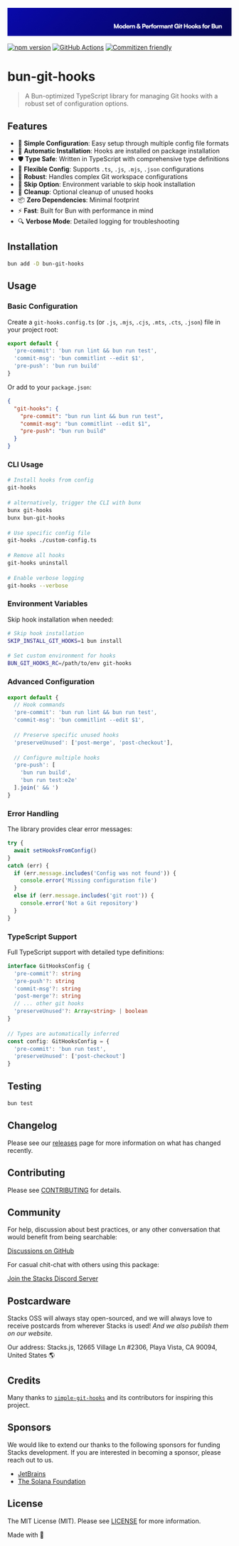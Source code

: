 <p align="center"><img src=".github/art/cover.jpg" alt="Social Card of this repo"></p>

[![npm version][npm-version-src]][npm-version-href]
[![GitHub Actions][github-actions-src]][github-actions-href]
[![Commitizen friendly](https://img.shields.io/badge/commitizen-friendly-brightgreen.svg)](http://commitizen.github.io/cz-cli/)
<!-- [![npm downloads][npm-downloads-src]][npm-downloads-href] -->
<!-- [![Codecov][codecov-src]][codecov-href] -->

# bun-git-hooks

> A Bun-optimized TypeScript library for managing Git hooks with a robust set of configuration options.

## Features

- 🎯 **Simple Configuration**: Easy setup through multiple config file formats
- 🔄 **Automatic Installation**: Hooks are installed on package installation
- 🛡️ **Type Safe**: Written in TypeScript with comprehensive type definitions
- 🔧 **Flexible Config**: Supports `.ts`, `.js`, `.mjs`, `.json` configurations
- 💪 **Robust**: Handles complex Git workspace configurations
- 🚫 **Skip Option**: Environment variable to skip hook installation
- 🧹 **Cleanup**: Optional cleanup of unused hooks
- 📦 **Zero Dependencies**: Minimal footprint
- ⚡ **Fast**: Built for Bun with performance in mind
- 🔍 **Verbose Mode**: Detailed logging for troubleshooting

## Installation

```bash
bun add -D bun-git-hooks
```

## Usage

### Basic Configuration

Create a `git-hooks.config.ts` (or `.js`, `.mjs`, `.cjs`, `.mts`, `.cts`, `.json`) file in your project root:

```ts
export default {
  'pre-commit': 'bun run lint && bun run test',
  'commit-msg': 'bun commitlint --edit $1',
  'pre-push': 'bun run build'
}
```

Or add to your `package.json`:

```json
{
  "git-hooks": {
    "pre-commit": "bun run lint && bun run test",
    "commit-msg": "bun commitlint --edit $1",
    "pre-push": "bun run build"
  }
}
```

### CLI Usage

```bash
# Install hooks from config
git-hooks

# alternatively, trigger the CLI with bunx
bunx git-hooks
bunx bun-git-hooks

# Use specific config file
git-hooks ./custom-config.ts

# Remove all hooks
git-hooks uninstall

# Enable verbose logging
git-hooks --verbose
```

### Environment Variables

Skip hook installation when needed:

```bash
# Skip hook installation
SKIP_INSTALL_GIT_HOOKS=1 bun install

# Set custom environment for hooks
BUN_GIT_HOOKS_RC=/path/to/env git-hooks
```

### Advanced Configuration

```ts
export default {
  // Hook commands
  'pre-commit': 'bun run lint && bun run test',
  'commit-msg': 'bun commitlint --edit $1',

  // Preserve specific unused hooks
  'preserveUnused': ['post-merge', 'post-checkout'],

  // Configure multiple hooks
  'pre-push': [
    'bun run build',
    'bun run test:e2e'
  ].join(' && ')
}
```

### Error Handling

The library provides clear error messages:

```ts
try {
  await setHooksFromConfig()
}
catch (err) {
  if (err.message.includes('Config was not found')) {
    console.error('Missing configuration file')
  }
  else if (err.message.includes('git root')) {
    console.error('Not a Git repository')
  }
}
```

### TypeScript Support

Full TypeScript support with detailed type definitions:

```ts
interface GitHooksConfig {
  'pre-commit'?: string
  'pre-push'?: string
  'commit-msg'?: string
  'post-merge'?: string
  // ... other git hooks
  'preserveUnused'?: Array<string> | boolean
}

// Types are automatically inferred
const config: GitHooksConfig = {
  'pre-commit': 'bun run test',
  'preserveUnused': ['post-checkout']
}
```

## Testing

```bash
bun test
```

## Changelog

Please see our [releases](https://github.com/stackjs/bun-git-hooks/releases) page for more information on what has changed recently.

## Contributing

Please see [CONTRIBUTING](.github/CONTRIBUTING.md) for details.

## Community

For help, discussion about best practices, or any other conversation that would benefit from being searchable:

[Discussions on GitHub](https://github.com/stacksjs/bun-git-hooks/discussions)

For casual chit-chat with others using this package:

[Join the Stacks Discord Server](https://discord.gg/stacksjs)

## Postcardware

Stacks OSS will always stay open-sourced, and we will always love to receive postcards from wherever Stacks is used! _And we also publish them on our website._

Our address: Stacks.js, 12665 Village Ln #2306, Playa Vista, CA 90094, United States 🌎

## Credits

Many thanks to [`simple-git-hooks`](https://github.com/toplenboren/simple-git-hooks) and its contributors for inspiring this project.

## Sponsors

We would like to extend our thanks to the following sponsors for funding Stacks development. If you are interested in becoming a sponsor, please reach out to us.

- [JetBrains](https://www.jetbrains.com/)
- [The Solana Foundation](https://solana.com/)

## License

The MIT License (MIT). Please see [LICENSE](LICENSE.md) for more information.

Made with 💙

<!-- Badges -->
[npm-version-src]: https://img.shields.io/npm/v/bun-git-hooks?style=flat-square
[npm-version-href]: https://npmjs.com/package/bun-git-hooks
[github-actions-src]: https://img.shields.io/github/actions/workflow/status/stacksjs/bun-git-hooks/ci.yml?style=flat-square&branch=main
[github-actions-href]: https://github.com/stacksjs/bun-git-hooks/actions?query=workflow%3Aci

<!-- [codecov-src]: https://img.shields.io/codecov/c/gh/stacksjs/bun-git-hooks/main?style=flat-square
[codecov-href]: https://codecov.io/gh/stacksjs/bun-git-hooks -->
